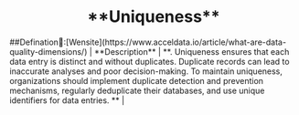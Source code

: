<center><h1>**Uniqueness**</h1></center>  
##Defination📃:[Wensite](https://www.acceldata.io/article/what-are-data-quality-dimensions/)
| **Description**    | **. Uniqueness ensures that each data entry is distinct and without duplicates. Duplicate records can lead to inaccurate analyses and poor decision-making. To maintain uniqueness, organizations should implement duplicate detection and prevention mechanisms, regularly deduplicate their databases, and use unique identifiers for data entries.    **                                                                                                                                                                                                 |
